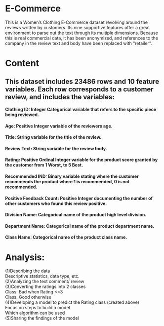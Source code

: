 # E-Commerce
This is a Women’s Clothing E-Commerce dataset revolving around the reviews written by customers. Its nine supportive features offer a great environment to parse out the text through its multiple dimensions. Because this is real commercial data, it has been anonymized, and references to the company in the review text and body have been replaced with “retailer”.

# Content

## This dataset includes 23486 rows and 10 feature variables. Each row corresponds to a customer review, and includes the variables:

#### Clothing ID: Integer Categorical variable that refers to the specific piece being reviewed.
#### Age: Positive Integer variable of the reviewers age.
#### Title: String variable for the title of the review.
#### Review Text: String variable for the review body.
#### Rating: Positive Ordinal Integer variable for the product score granted by the customer from 1 Worst, to 5 Best.
#### Recommended IND: Binary variable stating where the customer recommends the product where 1 is recommended, 0 is not recommended.
#### Positive Feedback Count: Positive Integer documenting the number of other customers who found this review positive.
#### Division Name: Categorical name of the product high level division.
#### Department Name: Categorical name of the product department name.
#### Class Name: Categorical name of the product class name.

# Analysis:

(1)Describing the data <br>
        Descriptive statistics, data type, etc. <br>
(2)Analyzing the text comment/ review <br> 
(3)Converting the ratings into 2 classes <br>
        Class: Bad when Rating <=3 <br>
        Class: Good otherwise <br>
(4)Developing a model to predict the Rating class (created above) <br>
        Focus on steps to build a model <br>
        Which algorithm can be used <br>
(5)Sharing the findings of the model <br>
